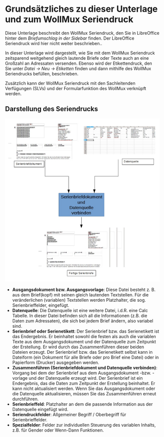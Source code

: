 <!-- toc -->

# Grundsätzliches zu dieser Unterlage und zum WollMux Seriendruck

Diese Unterlage beschreibt den WollMux Seriendruck, den Sie in LibreOffice hinter dem *Briefumschlag in der Sidebar* finden. Der LibreOffice Seriendruck wird hier nicht weiter beschrieben..

In dieser Unterlage wird dargestellt, wie Sie mit dem WollMux Seriendruck zeitsparend weitgehend gleich lautende Briefe oder Texte auch an eine Großzahl an Adressaten versenden. Ebenso wird der Etikettendruck, den Sie unter *Datei → Neu → Etiketten* finden und dann mithilfe des WollMux Seriendrucks befüllen, beschrieben.

Zusätzlich kann der WollMux Seriendruck mit den Sachleitenden Verfügungen (SLVs) und der Formularfunktion des WollMux verknüpft werden.

## Darstellung des Seriendrucks

![Grafische Darstellung des Seriendrucks](images/mailmerge_overview.png "Grafische Darstellung des Seriendrucks")

* **Ausgangsdokument bzw. Ausgangsvorlage**: Diese Datei besteht z. B. aus dem Brief(kopf) mit seinen gleich lautenden Textstellen. Für die veränderlichen (variablen) Textstellen werden Platzhalter, die sog. Serienbrieffelder, eingefügt.
* **Datenquelle**: Die Datenquelle ist eine weitere Datei, i.d.R. eine Calc Tabelle. In dieser Datei befinden sich all die Informationen (z.B. die Daten zum Adressaten), die sich bei jedem Brief ändern, also variabel sind.
* **Serienbrief oder Serienetikett**: Der Serienbrief bzw. das Serienetikett ist das Endergebnis. Er beinhaltet sowohl die festen als auch die variablen Texte aus dem Ausgangsdokument und der Datenquelle zum Zeitpunkt der Erstellung. Er wird durch das Zusammenführen dieser beiden Dateien erzeugt. Der Serienbrief bzw. das Serienetikett selbst kann in Dateiform (ein Dokument für alle Briefe oder pro Brief eine Datei) oder in Papierform (Drucker) ausgegeben werden.
* **Zusammenführen (Serienbriefdokument und Datenquelle verbinden)**: Vorgang bei dem der Serienbrief aus dem Ausgangsdokument -bzw. -vorlage und der Datenquelle erzeugt wird. Der Serienbrief ist ein Endergebnis, das die Daten zum Zeitpunkt der Erstellung beinhaltet. Er kann nicht aktualisiert werden. Wenn Sie das Ausgangsdokument oder die Datenquelle aktualisieren, müssen Sie das Zusammenführen erneut durchführen.
* **Serienbrieffeld**: Platzhalter an dem die passende Information aus der Datenquelle eingefügt wird.
* **Seriendruckfelder**: Allgemeiner Begriff / Oberbegriff für Serienbrieffelder.
* **Spezialfelder**: Felder zur individuellen Steuerung des variablen Inhalts, z.B. für Gender oder Wenn-Dann Funktionen.
